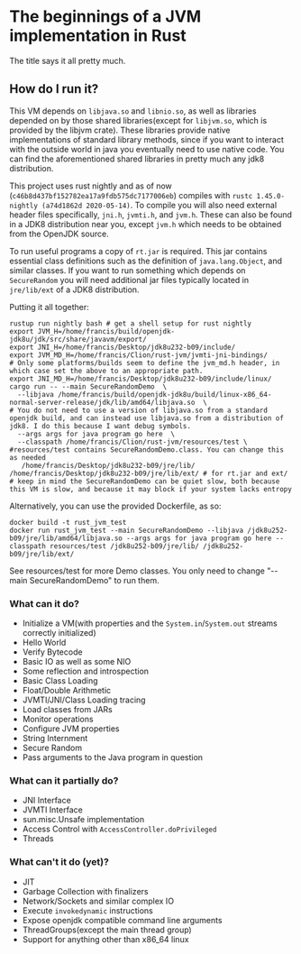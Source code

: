 # The beginnings of a JVM implementation in Rust

The title says it all pretty much. 

## How do I run it?

This VM depends on `libjava.so` and `libnio.so`, as well as libraries depended on by those shared libraries(except for `libjvm.so`, which is provided by the libjvm crate).
These libraries provide native implementations of standard library methods, since if you want to interact with the outside world in java you eventually need to use native code. 
You can find the aforementioned shared libraries in pretty much any jdk8 distribution.

This project uses rust nightly and as of now (`c46b8d437bf152782ea17a9fdb575dc7177006eb`) compiles with `rustc 1.45.0-nightly (a74d1862d 2020-05-14)`. 
To compile you will also need external header files specifically, `jni.h`, `jvmti.h`, and `jvm.h`. These can also be found in a JDK8 distribution near you, except `jvm.h` which needs to be obtained from the OpenJDK source. 

To run useful programs a copy of `rt.jar` is required. This jar contains essential class definitions such as the definition of `java.lang.Object`, and similar classes.
If you want to run something which depends on `SecureRandom` you will need additional jar files typically located in `jre/lib/ext` of a JDK8 distribution.

Putting it all together:

```shell script
rustup run nightly bash # get a shell setup for rust nightly
export JVM_H=/home/francis/build/openjdk-jdk8u/jdk/src/share/javavm/export/
export JNI_H=/home/francis/Desktop/jdk8u232-b09/include/
export JVM_MD_H=/home/francis/Clion/rust-jvm/jvmti-jni-bindings/ 
# Only some platforms/builds seem to define the jvm_md.h header, in which case set the above to an appropriate path.
export JNI_MD_H=/home/francis/Desktop/jdk8u232-b09/include/linux/
cargo run -- --main SecureRandomDemo  \ 
  --libjava /home/francis/build/openjdk-jdk8u/build/linux-x86_64-normal-server-release/jdk/lib/amd64/libjava.so  \
# You do not need to use a version of libjava.so from a standard openjdk build, and can instead use libjava.so from a distribution of jdk8. I do this because I want debug symbols.
  --args args for java program go here  \
  --classpath /home/francis/Clion/rust-jvm/resources/test \ #resources/test contains SecureRandomDemo.class. You can change this as needed 
   /home/francis/Desktop/jdk8u232-b09/jre/lib/ /home/francis/Desktop/jdk8u232-b09/jre/lib/ext/ # for rt.jar and ext/
# keep in mind the SecureRandomDemo can be quiet slow, both because this VM is slow, and because it may block if your system lacks entropy
```

Alternatively, you can use the provided Dockerfile, as so:

```shell script
docker build -t rust_jvm_test 
docker run rust_jvm_test --main SecureRandomDemo --libjava /jdk8u252-b09/jre/lib/amd64/libjava.so --args args for java program go here --classpath resources/test /jdk8u252-b09/jre/lib/ /jdk8u252-b09/jre/lib/ext/
```

See resources/test for more Demo classes. You only need to change "--main SecureRandomDemo" to run them.


### What can it do? 
 - Initialize a VM(with properties and the `System.in`/`System.out` streams correctly initialized)
 - Hello World
 - Verify Bytecode
 - Basic IO as well as some NIO
 - Some reflection and introspection
 - Basic Class Loading
 - Float/Double Arithmetic
 - JVMTI/JNI/Class Loading tracing
 - Load classes from JARs
 - Monitor operations
 - Configure JVM properties
 - String Internment
 - Secure Random
 - Pass arguments to the Java program in question
 

### What can it partially do?
 - JNI Interface
 - JVMTI Interface
 - sun.misc.Unsafe implementation 
 - Access Control with `AccessController.doPrivileged`
 - Threads

### What can't it do (yet)? 
- JIT 
- Garbage Collection with finalizers
- Network/Sockets and similar complex IO
- Execute `invokedynamic` instructions
- Expose openjdk compatible command line arguments
- ThreadGroups(except the main thread group)
- Support for anything other than x86_64 linux
